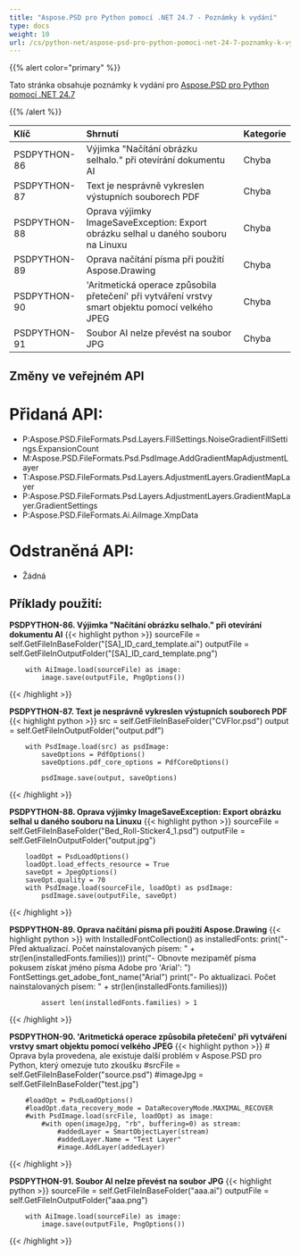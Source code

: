```yaml
---
title: "Aspose.PSD pro Python pomocí .NET 24.7 - Poznámky k vydání"
type: docs
weight: 10
url: /cs/python-net/aspose-psd-pro-python-pomoci-net-24-7-poznamky-k-vydani/
---
```


{{% alert color="primary" %}}

Tato stránka obsahuje poznámky k vydání pro [Aspose.PSD pro Python pomocí .NET 24.7](https://pypi.org/project/aspose-psd/)

{{% /alert %}}

| **Klíč**     | **Shrnutí**                                                                                                       | **Kategorie** |
|:-------------|:------------------------------------------------------------------------------------------------------------------|:-------------|
| PSDPYTHON-86 | Výjimka "Načítání obrázku selhalo." při otevírání dokumentu AI                                    | Chyba         |
| PSDPYTHON-87 | Text je nesprávně vykreslen výstupních souborech PDF                                                | Chyba         |
| PSDPYTHON-88 | Oprava výjimky ImageSaveException: Export obrázku selhal u daného souboru na Linuxu               | Chyba         |
| PSDPYTHON-89 | Oprava načítání písma při použití Aspose.Drawing                                                     | Chyba         |
| PSDPYTHON-90 | 'Aritmetická operace způsobila přetečení' při vytváření vrstvy smart objektu pomocí velkého JPEG | Chyba         |
| PSDPYTHON-91 | Soubor AI nelze převést na soubor JPG                                                               | Chyba         |

## **Změny ve veřejném API**
# **Přidaná API:**
- P:Aspose.PSD.FileFormats.Psd.Layers.FillSettings.NoiseGradientFillSettings.ExpansionCount
- M:Aspose.PSD.FileFormats.Psd.PsdImage.AddGradientMapAdjustmentLayer
- T:Aspose.PSD.FileFormats.Psd.Layers.AdjustmentLayers.GradientMapLayer
- P:Aspose.PSD.FileFormats.Psd.Layers.AdjustmentLayers.GradientMapLayer.GradientSettings
- P:Aspose.PSD.FileFormats.Ai.AiImage.XmpData

# **Odstraněná API:**
- Žádná

## **Příklady použití:**

**PSDPYTHON-86. Výjimka "Načítání obrázku selhalo." při otevírání dokumentu AI**
{{< highlight python >}}
        sourceFile = self.GetFileInBaseFolder("[SA]_ID_card_template.ai")
        outputFile = self.GetFileInOutputFolder("[SA]_ID_card_template.png")

        with AiImage.load(sourceFile) as image:
            image.save(outputFile, PngOptions())
{{< /highlight >}}

**PSDPYTHON-87. Text je nesprávně vykreslen výstupních souborech PDF**
{{< highlight python >}}
        src = self.GetFileInBaseFolder("CVFlor.psd")
        output = self.GetFileInOutputFolder("output.pdf")

        with PsdImage.load(src) as psdImage:
            saveOptions = PdfOptions()
            saveOptions.pdf_core_options = PdfCoreOptions()

            psdImage.save(output, saveOptions)
{{< /highlight >}}


**PSDPYTHON-88. Oprava výjimky ImageSaveException: Export obrázku selhal u daného souboru na Linuxu**
{{< highlight python >}}
        sourceFile = self.GetFileInBaseFolder("Bed_Roll-Sticker4_1.psd")
        outputFile = self.GetFileInOutputFolder("output.jpg")

        loadOpt = PsdLoadOptions()
        loadOpt.load_effects_resource = True
        saveOpt = JpegOptions()
        saveOpt.quality = 70
        with PsdImage.load(sourceFile, loadOpt) as psdImage:
            psdImage.save(outputFile, saveOpt)
{{< /highlight >}}


**PSDPYTHON-89. Oprava načítání písma při použití Aspose.Drawing**
{{< highlight python >}}
        with InstalledFontCollection() as installedFonts:
            print("- Před aktualizací. Počet nainstalovaných písem: " + str(len(installedFonts.families)))
            print("- Obnovte mezipaměť písma pokusem získat jméno písma Adobe pro 'Arial': ")
            FontSettings.get_adobe_font_name("Arial")
            print("- Po aktualizaci. Počet nainstalovaných písem: " + str(len(installedFonts.families)))

            assert len(installedFonts.families) > 1
{{< /highlight >}}


**PSDPYTHON-90. 'Aritmetická operace způsobila přetečení' při vytváření vrstvy smart objektu pomocí velkého JPEG**
{{< highlight python >}}
        # Oprava byla provedena, ale existuje další problém v Aspose.PSD pro Python, který omezuje tuto zkoušku
        #srcFile = self.GetFileInBaseFolder("source.psd")
        #imageJpg = self.GetFileInBaseFolder("test.jpg")

        #loadOpt = PsdLoadOptions()
        #loadOpt.data_recovery_mode = DataRecoveryMode.MAXIMAL_RECOVER
        #with PsdImage.load(srcFile, loadOpt) as image:
            #with open(imageJpg, "rb", buffering=0) as stream:
                #addedLayer = SmartObjectLayer(stream)
                #addedLayer.Name = "Test Layer"
                #image.AddLayer(addedLayer)
{{< /highlight >}}


**PSDPYTHON-91. Soubor AI nelze převést na soubor JPG**
{{< highlight python >}}
        sourceFile = self.GetFileInBaseFolder("aaa.ai")
        outputFile = self.GetFileInOutputFolder("aaa.png")

        with AiImage.load(sourceFile) as image:
            image.save(outputFile, PngOptions())
{{< /highlight >}}
